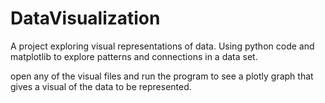 # DataVisualization
A project exploring visual representations of data. Using python code and matplotlib to explore patterns and connections in a data set.

open any of the visual files and run the program to see a plotly graph that gives a visual of the data to be represented.
